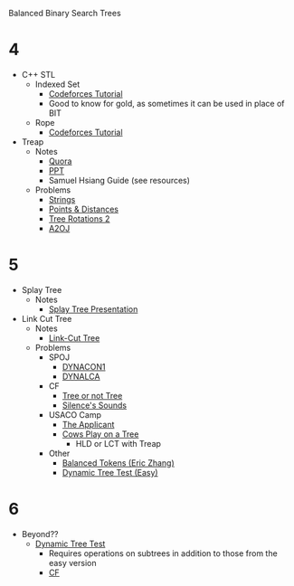 Balanced Binary Search Trees

# 4

  * C++ STL
    * Indexed Set
      * [Codeforces Tutorial](http://codeforces.com/blog/entry/11080)
      * Good to know for gold, as sometimes it can be used in place of BIT
    * Rope
      * [Codeforces Tutorial](https://codeforces.com/blog/entry/10355)
  * Treap
    * Notes
      * [Quora](https://threads-iiith.quora.com/Treaps-One-Tree-to-Rule-em-all-Part-1)
      * [PPT](https://docs.google.com/presentation/d/14xgtdDWnIBwmJRAuIdZ8FvLZcX9uRxnNoGOGAQRDIvc/edit?usp=sharing)
      * Samuel Hsiang Guide (see resources)
    * Problems
      * [Strings](https://csacademy.com/contest/archive/task/strings/) [](181)
      * [Points & Distances](https://www.hackerearth.com/problem/algorithm/septembereasy-points-and-distances-d30d0e6b/description/) [](185)
      * [Tree Rotations 2](https://szkopul.edu.pl/problemset/problem/b0BM0al2crQBt6zovEtJfOc6/site/?key=statement) [](193)
      * [A2OJ](https://a2oj.com/category?ID=14)

# 5

  * Splay Tree
    * Notes
      * [Splay Tree Presentation](https://web.stanford.edu/class/archive/cs/cs166/cs166.1146/lectures/08/Slides08.pdf)
  * Link Cut Tree
    * Notes
      * [Link-Cut Tree](http://courses.csail.mit.edu/6.851/spring12/scribe/L19.pdf)
    * Problems
      * SPOJ
        * [DYNACON1](https://www.spoj.com/problems/DYNACON1/)
        * [DYNALCA](https://www.spoj.com/problems/DYNALCA/)
      * CF
        * [Tree or not Tree](https://codeforces.com/contest/117/problem/E)
        * [Silence's Sounds](https://codeforces.com/contest/1109/problem/F)
      * USACO Camp
        * [The Applicant](https://probgate.org/viewproblem.php?pid=578)
        * [Cows Play on a Tree](https://probgate.org/viewproblem.php?pid=259)
          * HLD or LCT with Treap
      * Other
        * [Balanced Tokens (Eric Zhang)](https://www.hackerrank.com/contests/pwshpc-online-round/challenges/pwsh-tokens/problem)
        * [Dynamic Tree Test (Easy)](https://dmoj.ca/problem/ds6)

# 6

  * Beyond??
    * [Dynamic Tree Test](https://dmoj.ca/problem/ds5)
      * Requires operations on subtrees in addition to those from the easy version
   	  * [CF](https://codeforces.com/blog/entry/60000?locale=en)
